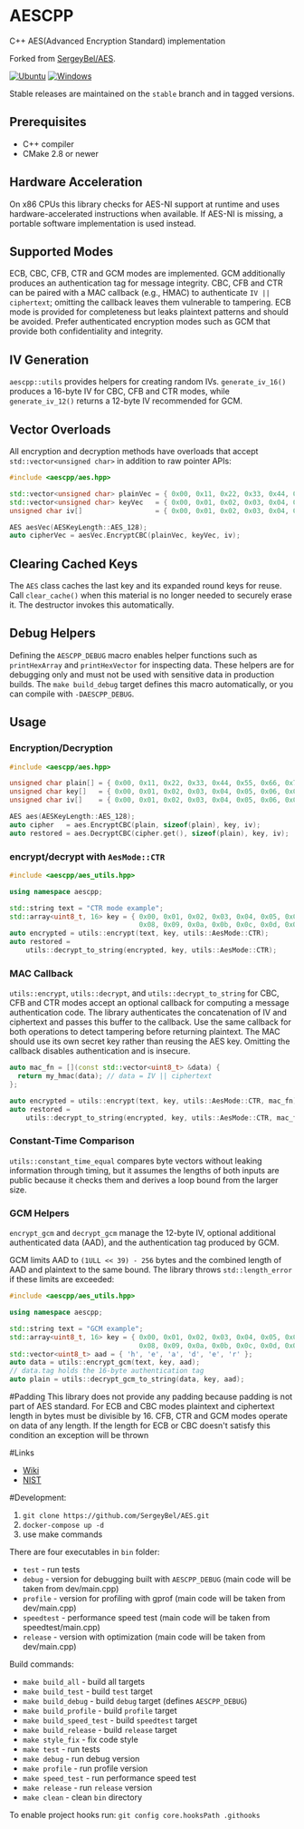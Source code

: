 # AESCPP

C++ AES(Advanced Encryption Standard) implementation

Forked from [SergeyBel/AES](https://github.com/SergeyBel/AES).

[![Ubuntu](https://github.com/NewYaroslav/AES/actions/workflows/aes-ci.yml/badge.svg?branch=main)](https://github.com/NewYaroslav/AES/actions/workflows/aes-ci.yml)
[![Windows](https://github.com/NewYaroslav/AES/actions/workflows/aes-ci-windows.yml/badge.svg?branch=main)](https://github.com/NewYaroslav/AES/actions/workflows/aes-ci-windows.yml)

Stable releases are maintained on the `stable` branch and in tagged versions.

## Prerequisites
* C++ compiler
* CMake 2.8 or newer

## Hardware Acceleration
On x86 CPUs this library checks for AES-NI support at runtime and uses
hardware-accelerated instructions when available. If AES-NI is missing, a
portable software implementation is used instead.

## Supported Modes
ECB, CBC, CFB, CTR and GCM modes are implemented. GCM additionally produces an authentication tag for message integrity. CBC, CFB and CTR can be paired with a MAC callback (e.g., HMAC) to authenticate `IV || ciphertext`; omitting the callback leaves them vulnerable to tampering.
ECB mode is provided for completeness but leaks plaintext patterns and should be avoided. Prefer authenticated encryption modes such as GCM that provide both confidentiality and integrity.

## IV Generation
`aescpp::utils` provides helpers for creating random IVs. `generate_iv_16()`
produces a 16-byte IV for CBC, CFB and CTR modes, while `generate_iv_12()`
returns a 12-byte IV recommended for GCM.

## Vector Overloads
All encryption and decryption methods have overloads that accept `std::vector<unsigned char>` in addition to raw pointer APIs:
```c++
#include <aescpp/aes.hpp>

std::vector<unsigned char> plainVec = { 0x00, 0x11, 0x22, 0x33, 0x44, 0x55, 0x66, 0x77, 0x88, 0x99, 0xaa, 0xbb, 0xcc, 0xdd, 0xee, 0xff };
std::vector<unsigned char> keyVec   = { 0x00, 0x01, 0x02, 0x03, 0x04, 0x05, 0x06, 0x07, 0x08, 0x09, 0x0a, 0x0b, 0x0c, 0x0d, 0x0e, 0x0f };
unsigned char iv[]                  = { 0x00, 0x01, 0x02, 0x03, 0x04, 0x05, 0x06, 0x07, 0x08, 0x09, 0x0a, 0x0b, 0x0c, 0x0d, 0x0e, 0x0f };

AES aesVec(AESKeyLength::AES_128);
auto cipherVec = aesVec.EncryptCBC(plainVec, keyVec, iv);
```

## Clearing Cached Keys
The `AES` class caches the last key and its expanded round keys for reuse.
Call `clear_cache()` when this material is no longer needed to securely erase
it. The destructor invokes this automatically.

## Debug Helpers

Defining the `AESCPP_DEBUG` macro enables helper functions such as `printHexArray` and `printHexVector` for inspecting data. These helpers are for debugging only and must not be used with sensitive data in production builds. The `make build_debug` target defines this macro automatically, or you can compile with `-DAESCPP_DEBUG`.

## Usage

### Encryption/Decryption
```c++
#include <aescpp/aes.hpp>

unsigned char plain[] = { 0x00, 0x11, 0x22, 0x33, 0x44, 0x55, 0x66, 0x77, 0x88, 0x99, 0xaa, 0xbb, 0xcc, 0xdd, 0xee, 0xff };
unsigned char key[]   = { 0x00, 0x01, 0x02, 0x03, 0x04, 0x05, 0x06, 0x07, 0x08, 0x09, 0x0a, 0x0b, 0x0c, 0x0d, 0x0e, 0x0f };
unsigned char iv[]    = { 0x00, 0x01, 0x02, 0x03, 0x04, 0x05, 0x06, 0x07, 0x08, 0x09, 0x0a, 0x0b, 0x0c, 0x0d, 0x0e, 0x0f };

AES aes(AESKeyLength::AES_128);
auto cipher   = aes.EncryptCBC(plain, sizeof(plain), key, iv);
auto restored = aes.DecryptCBC(cipher.get(), sizeof(plain), key, iv);
```

### encrypt/decrypt with `AesMode::CTR`
```c++
#include <aescpp/aes_utils.hpp>

using namespace aescpp;

std::string text = "CTR mode example";
std::array<uint8_t, 16> key = { 0x00, 0x01, 0x02, 0x03, 0x04, 0x05, 0x06, 0x07,
                                0x08, 0x09, 0x0a, 0x0b, 0x0c, 0x0d, 0x0e, 0x0f };
auto encrypted = utils::encrypt(text, key, utils::AesMode::CTR);
auto restored =
    utils::decrypt_to_string(encrypted, key, utils::AesMode::CTR);
```

### MAC Callback
`utils::encrypt`, `utils::decrypt`, and `utils::decrypt_to_string` for CBC, CFB
and CTR modes accept an optional callback for computing a message
authentication code. The library authenticates the concatenation of IV and
ciphertext and passes this buffer to the callback. Use the same callback for
both operations to detect tampering before returning plaintext. The MAC should
use its own secret key rather than reusing the AES key. Omitting the callback
disables authentication and is insecure.

```c++
auto mac_fn = [](const std::vector<uint8_t> &data) {
  return my_hmac(data); // data = IV || ciphertext
};

auto encrypted = utils::encrypt(text, key, utils::AesMode::CTR, mac_fn);
auto restored =
    utils::decrypt_to_string(encrypted, key, utils::AesMode::CTR, mac_fn);
```

### Constant-Time Comparison
`utils::constant_time_equal` compares byte vectors without leaking
information through timing, but it assumes the lengths of both inputs are
public because it checks them and derives a loop bound from the larger size.

### GCM Helpers
`encrypt_gcm` and `decrypt_gcm` manage the 12-byte IV, optional additional
authenticated data (AAD), and the authentication tag produced by GCM.

GCM limits AAD to `(1ULL << 39) - 256` bytes and the combined length of AAD and
plaintext to the same bound. The library throws `std::length_error` if these
limits are exceeded:
```c++
#include <aescpp/aes_utils.hpp>

using namespace aescpp;

std::string text = "GCM example";
std::array<uint8_t, 16> key = { 0x00, 0x01, 0x02, 0x03, 0x04, 0x05, 0x06, 0x07,
                                0x08, 0x09, 0x0a, 0x0b, 0x0c, 0x0d, 0x0e, 0x0f };
std::vector<uint8_t> aad = { 'h', 'e', 'a', 'd', 'e', 'r' };
auto data = utils::encrypt_gcm(text, key, aad);
// data.tag holds the 16-byte authentication tag
auto plain = utils::decrypt_gcm_to_string(data, key, aad);
```

#Padding
This library does not provide any padding because padding is not part of AES standard.
For ECB and CBC modes plaintext and ciphertext length in bytes must be divisible by
16. CFB, CTR and GCM modes operate on data of any length. If the length for ECB or
CBC doesn't satisfy this condition an exception will be thrown

#Links


* [Wiki](https://en.wikipedia.org/wiki/Advanced_Encryption_Standard)
* [NIST](https://www.nist.gov/publications/advanced-encryption-standard-aes)

#Development:

1. `git clone https://github.com/SergeyBel/AES.git`
1. `docker-compose up -d`
1. use make commands

There are four executables in `bin` folder:  
* `test` - run tests  
* `debug` - version for debugging built with `AESCPP_DEBUG` (main code will be taken from dev/main.cpp)
* `profile` - version for profiling with gprof (main code will be taken from dev/main.cpp)  
* `speedtest` - performance speed test (main code will be taken from speedtest/main.cpp)
* `release` - version with optimization (main code will be taken from dev/main.cpp)  


Build commands:  
* `make build_all` - build all targets
* `make build_test` - build `test` target
* `make build_debug` - build `debug` target (defines `AESCPP_DEBUG`)
* `make build_profile` - build `profile` target
* `make build_speed_test` - build `speedtest` target
* `make build_release` - build `release` target
* `make style_fix` - fix code style
* `make test` - run tests
* `make debug` - run debug version
* `make profile` - run profile version
* `make speed_test` - run performance speed test
* `make release` - run `release` version
* `make clean` - clean `bin` directory

To enable project hooks run:
`git config core.hooksPath .githooks`
